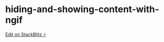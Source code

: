 # hiding-and-showing-content-with-ngif

[Edit on StackBlitz ⚡️](https://stackblitz.com/edit/hiding-and-showing-content-with-ngif)